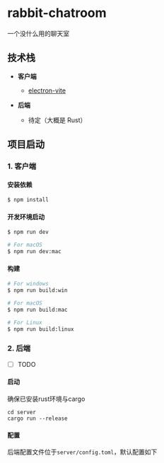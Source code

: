 # rabbit-chatroom

一个没什么用的聊天室

## 技术栈

- **客户端**

  - [electron-vite](https://github.com/alex8088/electron-vite)

- **后端**

  - 待定（大概是 Rust）

## 项目启动

### 1. 客户端
#### 安装依赖

```bash
$ npm install
```

#### 开发环境启动

```bash
$ npm run dev

# For macOS
$ npm run dev:mac
```

#### 构建

```bash
# For windows
$ npm run build:win

# For macOS
$ npm run build:mac

# For Linux
$ npm run build:linux
```

### 2. 后端

- [ ] TODO
#### 启动
确保已安装rust环境与cargo
```
cd server
cargo run --release
```
#### 配置
后端配置文件位于`server/config.toml`，默认配置如下
```toml